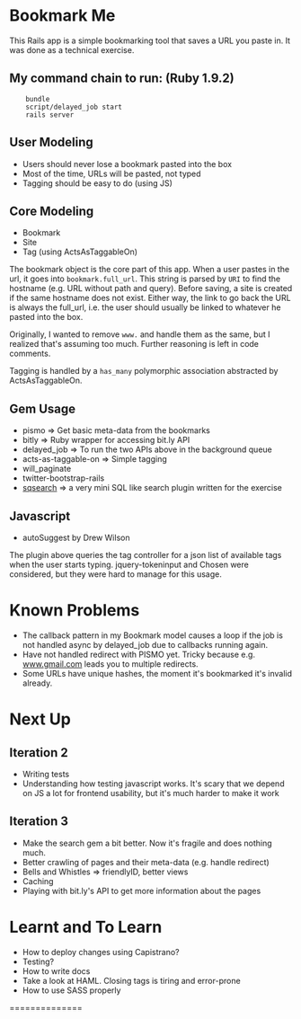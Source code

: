 Bookmark Me
==============
This Rails app is a simple bookmarking tool that saves a URL you paste in. It was done as a technical exercise.

My command chain to run: (Ruby 1.9.2)
--------------------------------------------------------------------------

		bundle
		script/delayed_job start
		rails server

User Modeling
--------------------------------------------------------------------------
* Users should never lose a bookmark pasted into the box
* Most of the time, URLs will be pasted, not typed
* Tagging should be easy to do (using JS)

Core Modeling
--------------------------------------------------------------------------
* Bookmark
* Site
* Tag (using ActsAsTaggableOn)

The bookmark object is the core part of this app. When a user pastes in the url, it goes into `bookmark.full_url`. This string is parsed by `URI` to find the hostname (e.g. URL without path and query).
Before saving, a site is created if the same hostname does not exist. Either way, the link to go back the URL is always the full_url, i.e. the user should usually be linked to whatever he pasted into the box.

Originally, I wanted to remove `www.` and handle them as the same, but I realized that's assuming too much. Further reasoning is left in code comments.

Tagging is handled by a `has_many` polymorphic association abstracted by ActsAsTaggableOn.

Gem Usage
--------------------------------------------------------------------------
* pismo => Get basic meta-data from the bookmarks
* bitly => Ruby wrapper for accessing bit.ly API
* delayed_job => To run the two APIs above in the background queue
* acts-as-taggable-on => Simple tagging
* will_paginate
* twitter-bootstrap-rails
* [sqsearch](https://github.com/daemonsy/sqsearch) => a very mini SQL like search plugin written for the exercise

Javascript
--------------------------------------------------------------------------
* autoSuggest by Drew Wilson

The plugin above queries the tag controller for a json list of available tags when the user starts typing. jquery-tokeninput and Chosen were considered, but they were hard to manage for this usage.

Known Problems
==============
* The callback pattern in my Bookmark model causes a loop if the job is not handled async by delayed_job due to callbacks running again.
* Have not handled redirect with PISMO yet. Tricky because e.g. www.gmail.com leads you to multiple redirects.
* Some URLs have unique hashes, the moment it's bookmarked it's invalid already.

Next Up
==============
Iteration 2
--------------------------------------------------------------------------
* Writing tests
* Understanding how testing javascript works. It's scary that we depend on JS a lot for frontend usability, but it's much harder to make it work

Iteration 3
--------------------------------------------------------------------------
* Make the search gem a bit better. Now it's fragile and does nothing much.
* Better crawling of pages and their meta-data (e.g. handle redirect)
* Bells and Whistles => friendlyID, better views
* Caching
* Playing with bit.ly's API to get more information about the pages

Learnt and To Learn
==============
* How to deploy changes using Capistrano?
* Testing?
* How to write docs
* Take a look at HAML. Closing tags is tiring and error-prone
* How to use SASS properly

==============